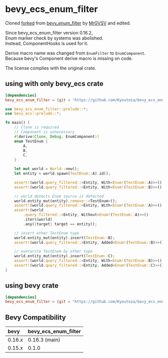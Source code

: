 # bevy_ecs_enum_filter

Cloned [forked](https://github.com/mikkelens/bevy_enum_filter) from [bevy_enum_filter](https://github.com/MrGVSV/bevy_enum_filter) by [MrGVSV](https://github.com/MrGVSV) and edited.

Since bevy_ecs_enum_filter version 0.16.2,  
Enum marker check by systems was abolished.  
Instead, ComponentHooks is used for it.

Derive macro name was changed from ```EnumFilter``` to ```EnumComponent```.  
Because bevy's Component derive macro is missing on code.

The license complies with the original crate.

## using with only bevy_ecs crate 
```toml
[dependencies]
bevy_ecs_enum_filter = {git = "https://github.com/Kyoutoza/bevy_ecs_enum_filter"}
```

```rust
use bevy_ecs_enum_filter::prelude::*;
use bevy_ecs::prelude::*;

fn main() {
    // Clone is required
    // Component is unnecessary
    #[derive(Clone, Debug, EnumComponent)]
    enum TestEnum {
        A,
        B,
        C,
    }

    let mut world = World::new();
    let entity = world.spawn(TestEnum::A).id();

    assert!(world.query_filtered::<Entity, With<Enum!(TestEnum::A)>>().single(&world).is_ok());
    assert!(world.query_filtered::<Entity, With<Enum!(TestEnum::B)>>().single(&world).is_err());

    // world detects Enum source is detected
    world.entity_mut(entity).remove::<TestEnum>();
    assert!(world.query_filtered::<Entity, With<Enum!(TestEnum::A)>>().single(&world).is_err());
    assert!(world
        .query_filtered::<Entity, Without<Enum!(TestEnum::A)>>()
        .iter(&world)
        .any(|target| target == entity));

    // insert other TestEnum type
    world.entity_mut(entity).insert(TestEnum::B);
    assert!(world.query_filtered::<Entity, Added<Enum!(TestEnum::B)>>().single(&world).is_ok());

    // overwrite TestEnum by other type
    world.entity_mut(entity).insert(TestEnum::C);
    assert!(world.query_filtered::<Entity, With<Enum!(TestEnum::B)>>().single(&world).is_err());
    assert!(world.query_filtered::<Entity, Added<Enum!(TestEnum::C)>>().single(&world).is_ok());
}
```

## using bevy crate 
```toml
[dependencies]
bevy_ecs_enum_filter = {git = "https://github.com/Kyoutoza/bevy_ecs_enum_filter", features = ["bevy"]}
```

## Bevy Compatibility

| bevy   | bevy_ecs_enum_filter |
| :----- | -------------------- |
| 0.16.x | 0.16.3 (main)          |
| 0.15.x | 0.1.0                |
